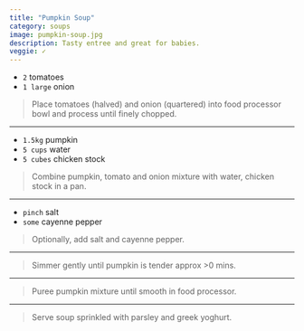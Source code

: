 ```yaml
---
title: "Pumpkin Soup"
category: soups
image: pumpkin-soup.jpg
description: Tasty entree and great for babies.
veggie: ✓
---
```



* `2` tomatoes
* `1 large` onion

> Place tomatoes (halved) and onion (quartered) into food processor bowl and process until finely chopped.

---

* `1.5kg` pumpkin
* `5 cups` water
* `5 cubes` chicken stock

> Combine pumpkin, tomato and onion mixture with water, chicken stock in a pan.

---

* `pinch` salt
* `some` cayenne pepper

> Optionally, add salt and cayenne pepper.

---

> Simmer gently until pumpkin is tender approx >0 mins.

---

> Puree pumpkin mixture until smooth in food processor.

---

> Serve soup sprinkled with parsley and greek yoghurt.

